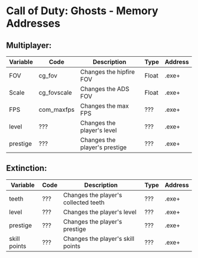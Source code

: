 # Call of Duty: Ghosts - Memory Addresses

## Multiplayer:

| Variable | Code | Description | Type | Address |
| --- | --- | --- | --- | --- |
| FOV | cg_fov | Changes the hipfire FOV | Float | .exe+ |
| Scale | cg_fovscale | Changes the ADS FOV | Float | .exe+ |
| FPS | com_maxfps | Changes the max FPS | ??? | .exe+ |
| level | ??? | Changes the player's level | ??? | .exe+ |
| prestige | ??? | Changes the player's prestige | ??? | .exe+ |

## Extinction:

| Variable | Code | Description | Type | Address |
| --- | --- | --- | --- | --- |
| teeth | ??? | Changes the player's collected teeth | ??? | .exe+ |
| level | ??? | Changes the player's level | ??? | .exe+ |
| prestige | ??? | Changes the player's prestige | ??? | .exe+ |
| skill points | ??? | Changes the player's skill points | ??? | .exe+ |
